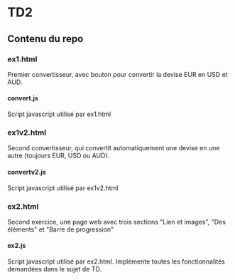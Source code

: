 # TD2
## Contenu du repo
### ex1.html
Premier convertisseur, avec bouton pour convertir la devise EUR en USD et AUD.
#### convert.js
Script javascript utilisé par ex1.html
### ex1v2.html
Second convertisseur, qui convertit automatiquement une devise en une autre (toujours EUR, USD ou AUD).
#### convertv2.js
Script javascript utilisé par ex1v2.html
### ex2.html
Second exercice, une page web avec trois sections "Lien et images", "Des éléments" et "Barre de progression"
#### ex2.js
Script javascript utilisé par ex2.html. Implémente toutes les fonctionnalités demandées dans le sujet de TD.
